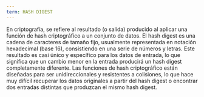 ```yaml
---
term: HASH DIGEST
---
```


En criptografía, se refiere al resultado (o salida) producido al aplicar una función de hash criptográfico a un conjunto de datos. El hash digest es una cadena de caracteres de tamaño fijo, usualmente representada en notación hexadecimal (base 16), consistiendo en una serie de números y letras. Este resultado es casi único y específico para los datos de entrada, lo que significa que un cambio menor en la entrada producirá un hash digest completamente diferente. Las funciones de hash criptográfico están diseñadas para ser unidireccionales y resistentes a colisiones, lo que hace muy difícil recuperar los datos originales a partir del hash digest o encontrar dos entradas distintas que produzcan el mismo hash digest.